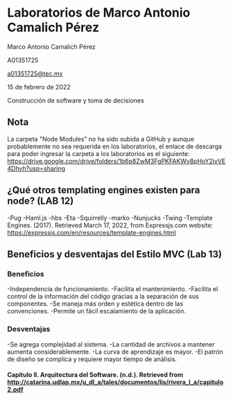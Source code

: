 # Laboratorios de Marco Antonio Camalich Pérez
Marco Antonio Camalich Pérez

A01351725

a01351725@tec.mx

15 de febrero de 2022

Construcción de software y toma de decisiones

## Nota 
La carpeta "Node Modules" no ha sido subida a GitHub y aunque probablemente no sea requerida en los laboratorios, el enlace de descarga para poder ingresar la carpeta a los laboratorios es el siguiente: https://drive.google.com/drive/folders/1b6p8ZwM3FgPKFAKWy8pHoY2ivVE4Dhyh?usp=sharing
## ¿Qué otros templating engines existen para node? (LAB 12)
-Pug
-Haml.js
-hbs
-Eta
-Squirrelly
-marko
-Nunjucks
-Twing
-Template Engines. (2017). Retrieved March 17, 2022, from Expressjs.com website: https://expressjs.com/en/resources/template-engines.html
## Beneficios y desventajas del Estilo MVC (Lab 13)
### Beneficios
-Independencia de funcionamiento.
-Facilita el mantenimiento.
-Facilita el control de la información del código gracias a la separación de sus componentes.
-Se maneja más orden y estética dentro de las convenciones.
-Permite un fácil escalamiento de la aplicación.
### Desventajas
-Se agrega complejidad al sistema.
-La cantidad de archivos a mantener aumenta considerablemente.
-La curva de aprendizaje es mayor.
-El patrón de diseño se complica y requiere mayor tiempo de análisis.
#### Capítulo II. Arquitectura del Software. (n.d.). Retrieved from http://catarina.udlap.mx/u_dl_a/tales/documentos/lis/rivera_l_a/capitulo2.pdf
